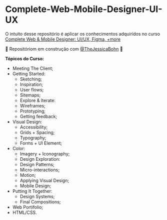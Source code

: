 # Complete-Web-Mobile-Designer-UI-UX
O intuito desse repositório é aplicar os conhecimentos adquiridos no curso [Complete Web & Mobile Designer: UI/UX, Figma, +more](https://www.udemy.com/course/complete-web-designer-mobile-designer-zero-to-mastery/learn/lecture/21982616?start=0#overview)

:construction: Repositóriom em construção com [@TheJessicaBohn](https://github.com/TheJessicaBohn/Complete-Web-Mobile-Designer-UI-UX/blob/main/README.md) :construction_worker:

**Tópicos do Curso:**
- Meeting The Client;
- Getting Started:
  - Sketching;
  - Inspiration;
  - User flows;
  - Sitemaps;
  - Explore & Iterate:
  - Wireframes;
  - Prototyping;
  - Getting feedback;
- Visual Design:
  - Accessibility;
  - Grids + Spacing;
  - Typography;
  - Forms + UI Element;
- Color:
  - Imagery + Iconography;
  - Design Exploration:
  - Design Patterns;
  - Micro-interactions;
  - Motion;
  - Applying Visual Design;
  - Mobile Design;
- Putting It Together:
  - Design Systems;
  - Final Compositions;
- Web Portifolio;
- HTML/CSS.
